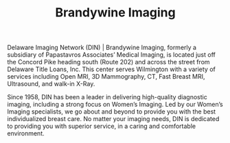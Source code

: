 ---
slug: brandywine-imaging
title: Brandywine Imaging
address: 3206 Concord Pike
state: Delaware
stateAbbreviation: DE
city: Wilmington
postal: 19803
url: https://www.radnet.com/delaware-imaging-network/locations/brandywine-imaging
htmlHead: null
body: <p>Delaware Imaging Network (DIN) | Brandywine Imaging, formerly a subsidiary of Papastavros Associates’ Medical Imaging, is located just off the Concord Pike heading south (Route 202) and across the street from Delaware Title Loans, Inc. This center serves Wilmington with a variety of services including Open MRI, 3D Mammography, CT, Fast Breast MRI, Ultrasound, and walk-in X-Ray.</p><p>Since 1958, DIN has been a leader in delivering high-quality diagnostic imaging, including a strong focus on Women’s Imaging. Led by our Women’s Imaging specialists, we go about and beyond to provide you with the best individualized breast care. No matter your imaging needs, DIN is dedicated to providing you with superior service, in a caring and comfortable environment.</p>
appointmentUrl: https://www.radnet.com/delaware-imaging-network/for-patients/request-appointment
walkInTitle: Walk-In Hours
walkInDetails: Mon - Fri | 8:00 am - 4:00 pm
places:
- {
    name: "Delaware Imaging Network | Brandywine Imaging",
    longitude: -75.548379000000,
    latitude: 39.801188000000,
}
---